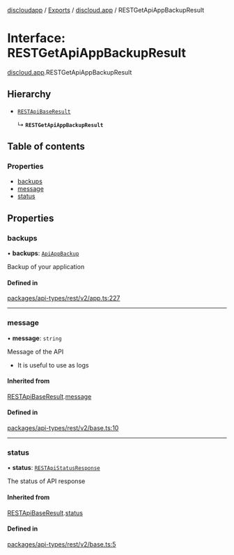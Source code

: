 [discloudapp](../README.md) / [Exports](../modules.md) / [discloud.app](../modules/discloud_app.md) / RESTGetApiAppBackupResult

# Interface: RESTGetApiAppBackupResult

[discloud.app](../modules/discloud_app.md).RESTGetApiAppBackupResult

## Hierarchy

- [`RESTApiBaseResult`](discloud_app.RESTApiBaseResult.md)

  ↳ **`RESTGetApiAppBackupResult`**

## Table of contents

### Properties

- [backups](discloud_app.RESTGetApiAppBackupResult.md#backups)
- [message](discloud_app.RESTGetApiAppBackupResult.md#message)
- [status](discloud_app.RESTGetApiAppBackupResult.md#status)

## Properties

### backups

• **backups**: [`ApiAppBackup`](discloud_app.ApiAppBackup.md)

Backup of your application

#### Defined in

[packages/api-types/rest/v2/app.ts:227](https://github.com/discloud/discloud.app/blob/d2f41b0/packages/api-types/rest/v2/app.ts#L227)

___

### message

• **message**: `string`

Message of the API
- It is useful to use as logs

#### Inherited from

[RESTApiBaseResult](discloud_app.RESTApiBaseResult.md).[message](discloud_app.RESTApiBaseResult.md#message)

#### Defined in

[packages/api-types/rest/v2/base.ts:10](https://github.com/discloud/discloud.app/blob/d2f41b0/packages/api-types/rest/v2/base.ts#L10)

___

### status

• **status**: [`RESTApiStatusResponse`](../modules/discloud_app.md#restapistatusresponse)

The status of API response

#### Inherited from

[RESTApiBaseResult](discloud_app.RESTApiBaseResult.md).[status](discloud_app.RESTApiBaseResult.md#status)

#### Defined in

[packages/api-types/rest/v2/base.ts:5](https://github.com/discloud/discloud.app/blob/d2f41b0/packages/api-types/rest/v2/base.ts#L5)
